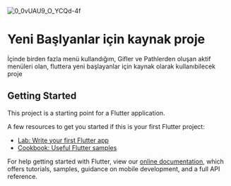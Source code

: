![0_0vUAU9_O_YCQd-4f](https://user-images.githubusercontent.com/48158126/78242059-0dbed180-74ea-11ea-9e7f-b4c77d5c8127.jpg)
# Yeni Başlyanlar için kaynak proje 
İçinde birden fazla menü kullandığım, Gifler ve Pathlerden oluşan aktif menüleri olan, fluttera yeni başlayanlar için kaynak 
olarak kullanıbilecek proje 

## Getting Started

This project is a starting point for a Flutter application.

A few resources to get you started if this is your first Flutter project:

- [Lab: Write your first Flutter app](https://flutter.dev/docs/get-started/codelab)
- [Cookbook: Useful Flutter samples](https://flutter.dev/docs/cookbook)

For help getting started with Flutter, view our
[online documentation](https://flutter.dev/docs), which offers tutorials,
samples, guidance on mobile development, and a full API reference.
